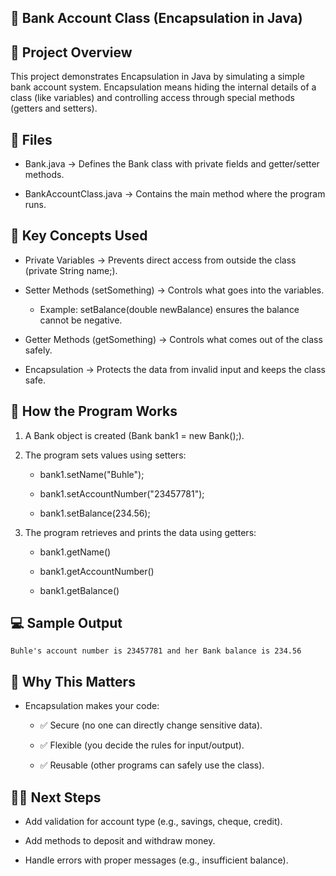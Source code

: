 ## 🏦 Bank Account Class (Encapsulation in Java)

## 📌 Project Overview

This project demonstrates Encapsulation in Java by simulating a simple bank account system.
Encapsulation means hiding the internal details of a class (like variables) and controlling access through special methods (getters and setters).


## 📂 Files

- Bank.java → Defines the Bank class with private fields and getter/setter methods.

- BankAccountClass.java → Contains the main method where the program runs.


## 🔑 Key Concepts Used

- Private Variables → Prevents direct access from outside the class (private String name;).

- Setter Methods (setSomething) → Controls what goes into the variables.

    - Example: setBalance(double newBalance) ensures the balance cannot be negative.

- Getter Methods (getSomething) → Controls what comes out of the class safely.

- Encapsulation → Protects the data from invalid input and keeps the class safe.


## 📝 How the Program Works

1. A Bank object is created (Bank bank1 = new Bank();).

2. The program sets values using setters:

    - bank1.setName("Buhle");

    - bank1.setAccountNumber("23457781");

    - bank1.setBalance(234.56);

3. The program retrieves and prints the data using getters:

    - bank1.getName()

    - bank1.getAccountNumber()

    - bank1.getBalance()


## 💻 Sample Output

```
Buhle's account number is 23457781 and her Bank balance is 234.56

```

## 🚀 Why This Matters

- Encapsulation makes your code:

    - ✅ Secure (no one can directly change sensitive data).

    - ✅ Flexible (you decide the rules for input/output).

    - ✅ Reusable (other programs can safely use the class).


## 🧑‍💻 Next Steps

- Add validation for account type (e.g., savings, cheque, credit).

- Add methods to deposit and withdraw money.

- Handle errors with proper messages (e.g., insufficient balance).